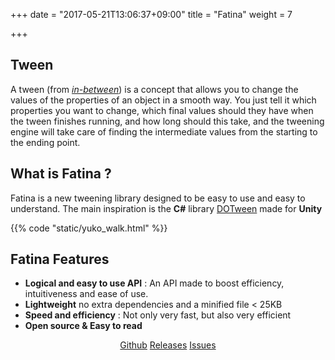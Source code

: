 +++
date = "2017-05-21T13:06:37+09:00"
title = "Fatina"
weight = 7

+++

## Tween

A tween (from [_in-between_](http://en.wikipedia.org/wiki/Inbetweening)) is a concept that allows you to change the values of the properties of an object in a smooth way. You just tell it which properties you want to change, which final values should they have when the tween finishes running, and how long should this take, and the tweening engine will take care of finding the intermediate values from the starting to the ending point.

## What is Fatina ?

Fatina is a new tweening library designed to be easy to use and easy to understand.
The main inspiration is the <b>C#</b> library [DOTween](http://dotween.demigiant.com/) made for <b>Unity</b>

{{% code "static/yuko_walk.html" %}}

## Fatina Features

* **Logical and easy to use API** : An API made to boost efficiency, intuitiveness and ease of use.
* **Lightweight** no extra dependencies and a minified file < 25KB
* **Speed and efficiency** : Not only very fast, but also very efficient
* **Open source & Easy to read**


<div style="text-align: center">
    <a class="btn btn-primary" href="https://github.com/kefniark/Fatina/" target="_blank">Github</a>
    <a class="btn btn-info" href="https://github.com/kefniark/Fatina/releases" target="_blank">Releases</a>
    <a class="btn btn-success" href="https://github.com/kefniark/Fatina/issues" target="_blank">Issues</a>
</div>